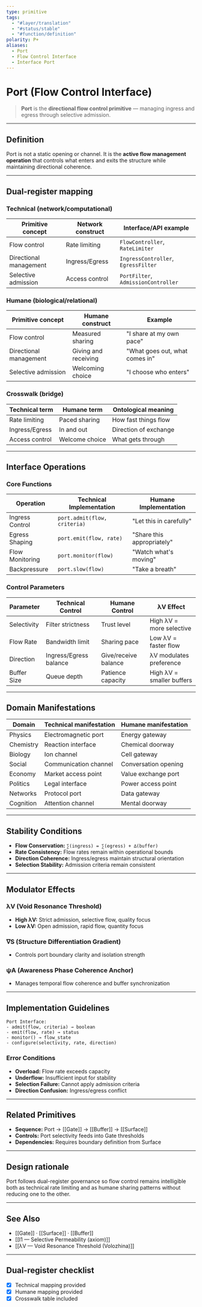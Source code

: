 ```yaml
---
type: primitive
tags:
  - "#layer/translation"
  - "#status/stable"
  - "#function/definition"
polarity: P+
aliases:
  - Port
  - Flow Control Interface
  - Interface Port
---
```


# Port (Flow Control Interface)

> **Port** is the **directional flow control primitive** — managing ingress and egress through selective admission.

---

## Definition

Port is not a static opening or channel. It is the **active flow management operation** that controls what enters and exits the structure while maintaining directional coherence.

---

## Dual‑register mapping

### Technical (network/computational)

| Primitive concept | Network construct | Interface/API example |
|------------------|------------------|----------------------|
| Flow control | Rate limiting | `FlowController`, `RateLimiter` |
| Directional management | Ingress/Egress | `IngressController`, `EgressFilter` |
| Selective admission | Access control | `PortFilter`, `AdmissionController` |

### Humane (biological/relational)

| Primitive concept | Humane construct | Example |
|------------------|------------------|---------|
| Flow control | Measured sharing | "I share at my own pace" |
| Directional management | Giving and receiving | "What goes out, what comes in" |
| Selective admission | Welcoming choice | "I choose who enters" |

### Crosswalk (bridge)

| Technical term | Humane term | Ontological meaning |
|---------------|-------------|-------------------|
| Rate limiting | Paced sharing | How fast things flow |
| Ingress/Egress | In and out | Direction of exchange |
| Access control | Welcome choice | What gets through |

---

## Interface Operations

### Core Functions

| Operation | Technical Implementation | Humane Implementation |
|-----------|------------------------|---------------------|
| Ingress Control | `port.admit(flow, criteria)` | "Let this in carefully" |
| Egress Shaping | `port.emit(flow, rate)` | "Share this appropriately" |
| Flow Monitoring | `port.monitor(flow)` | "Watch what's moving" |
| Backpressure | `port.slow(flow)` | "Take a breath" |

### Control Parameters

| Parameter | Technical Control | Humane Control | λV Effect |
|-----------|------------------|---------------|-----------|
| Selectivity | Filter strictness | Trust level | High λV = more selective |
| Flow Rate | Bandwidth limit | Sharing pace | Low λV = faster flow |
| Direction | Ingress/Egress balance | Give/receive balance | λV modulates preference |
| Buffer Size | Queue depth | Patience capacity | High λV = smaller buffers |

---

## Domain Manifestations

| Domain | Technical manifestation | Humane manifestation |
|--------|------------------------|---------------------|
| Physics | Electromagnetic port | Energy gateway |
| Chemistry | Reaction interface | Chemical doorway |
| Biology | Ion channel | Cell gateway |
| Social | Communication channel | Conversation opening |
| Economy | Market access point | Value exchange port |
| Politics | Legal interface | Power access point |
| Networks | Protocol port | Data gateway |
| Cognition | Attention channel | Mental doorway |

---

## Stability Conditions

- **Flow Conservation:** `∑(ingress) = ∑(egress) + ∆(buffer)`
- **Rate Consistency:** Flow rates remain within operational bounds
- **Direction Coherence:** Ingress/egress maintain structural orientation
- **Selection Stability:** Admission criteria remain consistent

---

## Modulator Effects

### λV (Void Resonance Threshold)
- **High λV:** Strict admission, selective flow, quality focus
- **Low λV:** Open admission, rapid flow, quantity focus

### ∇S (Structure Differentiation Gradient)
- Controls port boundary clarity and isolation strength

### ψA (Awareness Phase Coherence Anchor)
- Manages temporal flow coherence and buffer synchronization

---

## Implementation Guidelines

```
Port Interface:
- admit(flow, criteria) → boolean
- emit(flow, rate) → status
- monitor() → flow_state
- configure(selectivity, rate, direction)
```

### Error Conditions
- **Overload:** Flow rate exceeds capacity
- **Underflow:** Insufficient input for stability
- **Selection Failure:** Cannot apply admission criteria
- **Direction Confusion:** Ingress/egress conflict

---

## Related Primitives

- **Sequence:** Port → [[Gate]] → [[Buffer]] → [[Surface]]
- **Controls:** Port selectivity feeds into Gate thresholds
- **Dependencies:** Requires boundary definition from Surface

---

## Design rationale

Port follows dual-register governance so flow control remains intelligible both as technical rate limiting and as humane sharing patterns without reducing one to the other.

---

## See Also

- [[Gate]] · [[Surface]] · [[Buffer]]
- [[I1 — Selective Permeability (axiom)]]
- [[λV — Void Resonance Threshold (Volozhina)]]

---

## Dual‑register checklist

- [x] Technical mapping provided
- [x] Humane mapping provided
- [x] Crosswalk table included
